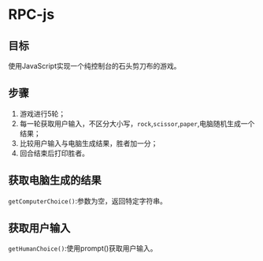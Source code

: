 # RPC-js

## 目标

使用JavaScript实现一个纯控制台的石头剪刀布的游戏。

## 步骤

1. 游戏进行5轮；
2. 每一轮获取用户输入，不区分大小写，`rock`,`scissor`,`paper`,电脑随机生成一个结果；
3. 比较用户输入与电脑生成结果，胜者加一分；
4. 回合结束后打印胜者。

## 获取电脑生成的结果

`getComputerChoice()`:参数为空，返回特定字符串。

## 获取用户输入

`getHumanChoice()`:使用prompt()获取用户输入。
